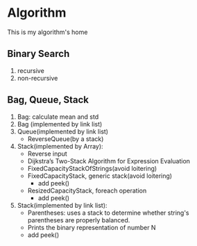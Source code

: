 # Algorithm
This is my algorithm's home

## Binary Search

1. recursive
2. non-recursive


## Bag, Queue, Stack

1. Bag: calculate mean and std
2. Bag (implemented by link list)
3. Queue(implemented by link list)
   * ReverseQueue(by a stack)
4. Stack(implemented by Array): 
   * Reverse input 
   * Dijkstra’s Two-Stack Algorithm for Expression Evaluation
   * FixedCapacityStackOfStrings(avoid loitering)
   * FixedCapacityStack, generic stack(avoid loitering)
     * add peek()
   * ResizedCapacityStack, foreach operation
     * add peek()
5. Stack(implemented by link list):
   * Parentheses: uses a stack to determine whether string's parentheses are properly balanced.
   * Prints the binary representation of number N 
   * add peek()